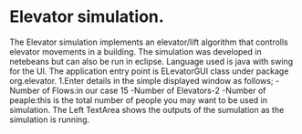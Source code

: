 Elevator simulation.
===========================================================================================
The Elevator simulation implements an elevator/lift algorithm that controlls elevator movements in a building.
The simulation was developed in netebeans but can also be run in eclipse.
Language used is java with swing for the UI.
The application entry point is ELevatorGUI class under package org.elevator.
1.Enter details in the simple displayed window as follows;
    -Number of Flows:in our case 15
    -Number of Elevators-2
    -Number of peaple:this is the total number of people you may want to be used in simulation.
The Left TextArea shows the outputs of the sumulation as the simulation is running.
